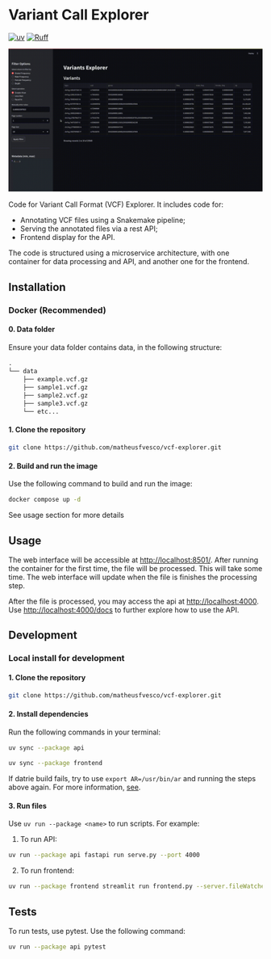# Variant Call Explorer

[![uv](https://img.shields.io/endpoint?url=https://raw.githubusercontent.com/astral-sh/uv/main/assets/badge/v0.json)](https://github.com/astral-sh/uv)
[![Ruff](https://img.shields.io/endpoint?url=https://raw.githubusercontent.com/astral-sh/ruff/main/assets/badge/v2.json)](https://github.com/astral-sh/ruff)

![Description of GIF](assets/vcf-explorer.gif)

Code for Variant Call Format (VCF) Explorer. It includes code for:
 - Annotating VCF files using a Snakemake pipeline;
 - Serving the annotated files via a rest API;
 - Frontend display for the API.

The code is structured using a microservice architecture, with one container for data processing and API, and another one for the frontend.

## Installation

### Docker (Recommended)

#### 0. Data folder

Ensure your data folder contains data, in the following structure:
```
.
└── data
    ├── example.vcf.gz
    ├── sample1.vcf.gz
    ├── sample2.vcf.gz
    ├── sample3.vcf.gz
    └── etc...
```

#### 1. Clone the repository

```bash
git clone https://github.com/matheusfvesco/vcf-explorer.git
```

#### 2. Build and run the image

Use the following command to build and run the image:
```bash
docker compose up -d
```

See usage section for more details



## Usage

The web interface will be accessible at [http://localhost:8501/](http://localhost:8501/). After running the container for the first time, the file will be processed. This will take some time. The web interface will update when the file is finishes the processing step.

After the file is processed, you may access the api at [http://localhost:4000](http://localhost:4000). Use [http://localhost:4000/docs](http://localhost:4000/docs) to further explore how to use the API.

## Development

### Local install for development

#### 1. Clone the repository

```bash
git clone https://github.com/matheusfvesco/vcf-explorer.git
```

#### 2. Install dependencies

Run the following commands in your terminal:
```bash
uv sync --package api
```

```bash
uv sync --package frontend
```

If datrie build fails, try to use `export AR=/usr/bin/ar` and running the steps above again. For more information, [see](https://github.com/astral-sh/uv/issues/7525#issuecomment-2373126442).

#### 3. Run files

Use `uv run --package <name>` to run scripts. For example:

1. To run API:
```bash
uv run --package api fastapi run serve.py --port 4000
```

2. To run frontend:

```bash
uv run --package frontend streamlit run frontend.py --server.fileWatcherType none
```

## Tests

To run tests, use pytest. Use the following command:
```bash
uv run --package api pytest
```
